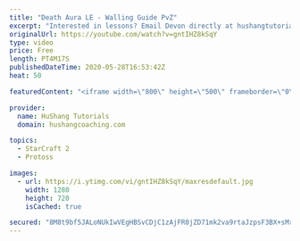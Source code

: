 ```yaml
---
title: "Death Aura LE - Walling Guide PvZ"
excerpt: "Interested in lessons? Email Devon directly at hushangtutorials@outlook.com ------------------------------------------------------------------------------------------------------- Want to support HuShang Tutorials directly? Patreon is a website where you can contribute a monthly donation that will help"
originalUrl: https://youtube.com/watch?v=gntIHZ8kSqY
type: video
price: Free
length: PT4M17S
publishedDateTime: 2020-05-28T16:53:42Z
heat: 50

featuredContent: "<iframe width=\"800\" height=\"500\" frameborder=\"0\" src=\"https://www.youtube.com/embed/gntIHZ8kSqY\" allow=\"accelerometer; autoplay; encrypted-media; gyroscope; picture-in-picture\" allowfullscreen></iframe>"

provider:
  name: HuShang Tutorials
  domain: hushangcoaching.com

topics:
  - StarCraft 2
  - Protoss

images:
  - url: https://i.ytimg.com/vi/gntIHZ8kSqY/maxresdefault.jpg
    width: 1280
    height: 720
    isCached: true

secured: "8M8t9bf5JALoNUkIwVEgHBSvCDjC1zAjFR0jZD71mk2va9rtaJzpsF3BX+sMrI7frBMTgs34hbrfHyZ4LteyGR1hMlMRNfMXr++rrmPvEiRBagtKm1Liv03BxEJsj0KF7Hrhlos0IW4GvN/37saZmySOa41SrEx1/FFqmL956Aguw0JvtE/rrH+WXfzi94G/LyJR32E6E9FjfvDgVV/DFvt4JpFvZGIdw3w8Hp9L66DaT7J7DTaekmwWsqXWeuO9OdSGWetE4xIARa5xv7G9lU7xVCneekAnOBfJ3j1sO0p/CLU6CuyEnv1eA3bc1zfy+Dn1rBzSGFNwDzY9s6bsgkU+xCxmSDOV9MlGgdvzyw87oomnEQWGxWzZVC8IiTWoUKMB83KbG+DkhPMZxq02FyFI9476n3557quJnANBySo=;zgJbFHiSyJ/CtZmMV3m2HQ=="
---
```


